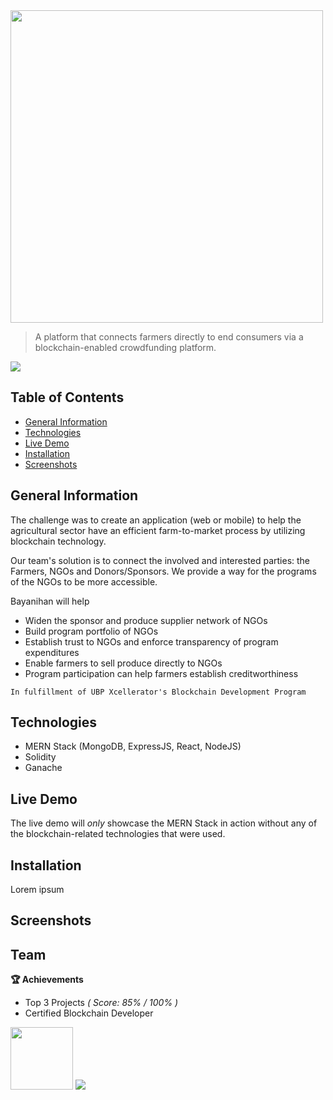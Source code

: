 <img src="https://imgur.com/y2Lmecv.png" width="500"/>

> <p>A platform that connects farmers directly to end consumers via a blockchain-enabled crowdfunding platform.</p>
<img src="https://img.shields.io/badge/Status-Refactoring-%23F7A000"/>

## Table of Contents

* [General Information](#general-information)
* [Technologies](#technologies)
* [Live Demo](#live-demo)
* [Installation](#installation)
* [Screenshots](#screenshots)

## General Information

The challenge was to create an application (web or mobile) to help the agricultural sector have an efficient farm-to-market process by utilizing blockchain technology.

Our team's solution is to connect the involved and interested parties: the Farmers, NGOs and Donors/Sponsors. We provide a way for the programs of the NGOs to be more accessible.

Bayanihan will help
* Widen the sponsor and produce supplier network of NGOs
* Build program portfolio of NGOs
* Establish trust to NGOs and enforce transparency of program expenditures
* Enable farmers to sell produce directly to NGOs
* Program participation can help farmers establish creditworthiness

`In fulfillment of UBP Xcellerator's Blockchain Development Program`

## Technologies

* MERN Stack (MongoDB, ExpressJS, React, NodeJS)
* Solidity
* Ganache

## Live Demo

The live demo will *only* showcase the MERN Stack in action without any of the blockchain-related technologies that were used.

## Installation

Lorem ipsum

## Screenshots

## Team

<b>🏆 Achievements</b>
* Top 3 Projects *( Score: 85% / 100% )*
* Certified Blockchain Developer 

<img src="https://imgur.com/bYSaTUY.png" width="100"/>

<a href="https://github.com/swenceslao/agriblockchain/graphs/contributors">
  <img src="https://contrib.rocks/image?repo=swenceslao/agriblockchain" />
</a>
